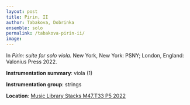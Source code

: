 ```yaml
---
layout: post
title: Pirin, II
author: Tabakova, Dobrinka
ensemble: solo
permalink: /tabakova-pirin-ii/
image: 
---
```


In *Pirin: suite for solo viola.* New York, New York: PSNY; London, England: Valonius Press 2022.

**Instrumentation summary**: viola (1) 

**Instrumentation group**: strings

**Location**: <a href="https://tufts.primo.exlibrisgroup.com/permalink/01TUN_INST/1kc9gia/alma991018897773503851" target="_blank">Music Library Stacks M47.T33 P5 2022</a>